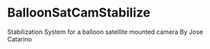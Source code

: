 # BalloonSatCamStabilize
Stabilization System for a balloon satellite mounted camera
By Jose Catarino
